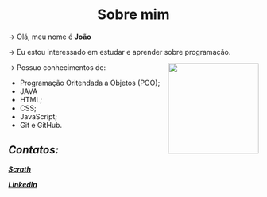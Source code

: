 <h1 align="center"> Sobre mim </h1>
<p>-> Olá, meu nome é <b>João</b></hp>
<p>-> Eu estou interessado em estudar e aprender sobre programação.</p>

<img align="right" src="https://www.simplilearn.com/ice9/free_resources_article_thumb/Best-Programming-Languages-to-Start-Learning-Today.jpg" widht="325" height="182">

<p>-> Possuo conhecimentos de:</p>
<ul>
  <li>Programação Oritendada a Objetos (POO);</li>
  <li>JAVA</li>
  <li>HTML;</li>
  <li>CSS;</li>
  <li>JavaScript;</li>
  <li>Git e GitHub.</li>
  
</ul>

<h2><i>Contatos:<i></h2>
  <p><a href="https://scratch.mit.edu/users/JoaoGabrielHF/"><b>Scrath</b></a></p>
  <p><a href="www.linkedin.com/in/joão-gabriel-horsth-fonseca"><b>LinkedIn</b></a></p>
  

